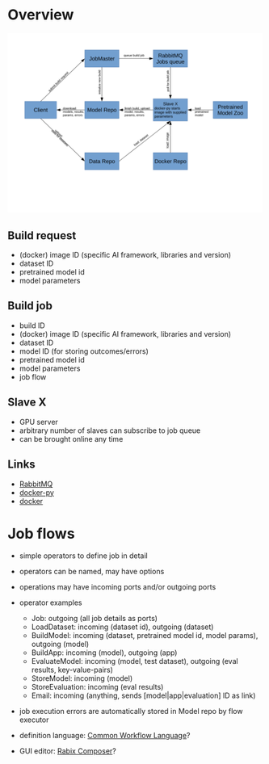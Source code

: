 # Overview

![Overview](img/overview.svg)

## Build request

* (docker) image ID (specific AI framework, libraries and version)
* dataset ID
* pretrained model id
* model parameters

## Build job

* build ID
* (docker) image ID (specific AI framework, libraries and version)
* dataset ID
* model ID (for storing outcomes/errors)
* pretrained model id
* model parameters
* job flow

## Slave X

* GPU server
* arbitrary number of slaves can subscribe to job queue
* can be brought online any time

## Links

* [RabbitMQ](https://www.rabbitmq.com/)
* [docker-py](https://docker-py.readthedocs.io/en/stable/)
* [docker](https://www.docker.com/)

# Job flows

* simple operators to define job in detail
* operators can be named, may have options
* operations may have incoming ports and/or outgoing ports
* operator examples

  * Job: outgoing (all job details as ports)
  * LoadDataset: incoming (dataset id), outgoing (dataset)
  * BuildModel: incoming (dataset, pretrained model id, model params), outgoing (model)
  * BuildApp: incoming (model), outgoing (app)
  * EvaluateModel: incoming (model, test dataset), outgoing (eval results, key-value-pairs)
  * StoreModel: incoming (model)
  * StoreEvaluation: incoming (eval results)
  * Email: incoming (anything, sends [model|app|evaluation] ID as link)

* job execution errors are automatically stored in Model repo by flow executor
* definition language: [Common Workflow Language](https://en.wikipedia.org/wiki/Common_Workflow_Language)?
* GUI editor: [Rabix Composer](https://github.com/rabix/composer)?


